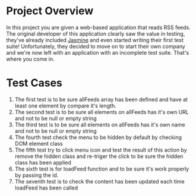 # Project Overview

In this project you are given a web-based application that reads RSS feeds. The original developer of this application clearly saw the value in testing, they've already included [Jasmine](http://jasmine.github.io/) and even started writing their first test suite! Unfortunately, they decided to move on to start their own company and we're now left with an application with an incomplete test suite. That's where you come in.


# Test Cases
1. The first test is to be sure allFeeds array has been defined and have at least one element by compare it's length.
2. The second test is to be sure all elements on allFeeds has it's own URL and not to be null or empty string
3. The third test is to be sure all elements on allFeeds has it's own name and not to be null or empty string
4. The fourth test check the menu to be hidden by default by checking DOM element class
5. The fifth test try to click menu icon and test the result of this action by remove the hidden class and re-triger the click to be sure the hidden class has been applied
6. The sixth test is for loadFeed function and to be sure it's work properly by passing the id.
7.  The seventh test is to check the content has been updated each time loadFeed has been called  

